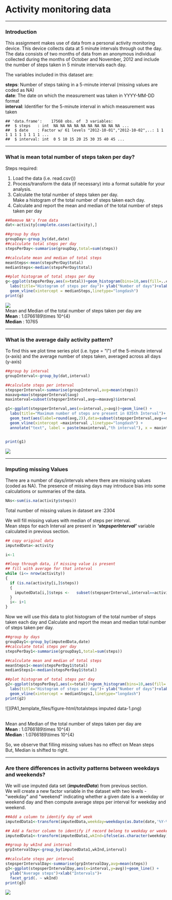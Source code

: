 # Activity monitoring data

-------------------------------------------------------------------------- 

### Introduction

This assignment makes use of data from a personal activity monitoring device. This device collects data at 5 minute intervals through out the day. The data consists of two months of data from an anonymous individual collected during the months of October and November, 2012 and include the number of steps taken in 5 minute intervals each day.

The variables included in this dataset are:

**steps**: Number of steps taking in a 5-minute interval (missing values are coded as NA)  
**date**: The date on which the measurement was taken in YYYY-MM-DD format  
**interval**: Identifier for the 5-minute interval in which measurement was taken  



```
## 'data.frame':	17568 obs. of  3 variables:
##  $ steps   : int  NA NA NA NA NA NA NA NA NA NA ...
##  $ date    : Factor w/ 61 levels "2012-10-01","2012-10-02",..: 1 1 1 1 1 1 1 1 1 1 ...
##  $ interval: int  0 5 10 15 20 25 30 35 40 45 ...
```

-------------------------------------------------------------------------- 

### What is mean total number of steps taken per day?
  
Steps required:  
  
1. Load the data (i.e. read.csv())  
2. Process/transform the data (if necessary) into a format suitable for your analysis.  
3. Calculate the total number of steps taken per day.  
   Make a histogram of the total number of steps taken each day.  
4. Calculate and report the mean and median of the total number of steps taken per day  

```r
##Remove NA's from data
dat<-activity[complete.cases(activity),]

##group by days
groupDay<-group_by(dat,date)
##calculate total steps per day
stepsPerDay<-summarise(groupDay,total=sum(steps))

##calculate mean and median of total steps
meanSteps<-mean(stepsPerDay$total)
medianSteps<-median(stepsPerDay$total)

##plot histogram of total steps per day
g<-ggplot(stepsPerDay,aes(x=total))+geom_histogram(bins=10,aes(fill=..count..),origin=0)+
  labs(title="Histogram of steps per day")+ ylab("Number of days")+xlab("Total Steps")+
  geom_vline(xintercept = medianSteps,linetype="longdash")
print(g)
```

![](PA1_template_files/figure-html/totalsteps-1.png)<!-- -->
 <br>Mean and Median of the total number of steps taken per day are <br>
 **Mean** : 1.0766189\times 10^{4} <br>
 **Median** : 10765  

-------------------------------------------------------------------------- 


### What is the average daily activity pattern?
  
To find this we plot time series plot (i.e. type = "l") of the 5-minute interval (x-axis) and the average number of steps taken, averaged across all days (y-axis)  

```r
##group by interval
groupInterval<-group_by(dat,interval)

##calculate steps per interval
stepsperInterval<-summarise(groupInterval,avg=mean(steps))
maxavg=max(stepsperInterval$avg)
maxinterval=subset(stepsperInterval,avg==maxavg)$interval

g1<-ggplot(stepsperInterval,aes(x=interval,y=avg))+geom_line() +
  labs(title="Maximum number of steps are present in 835th Interval")+ ylab("Average steps")+xlab("Intervals")+
  geom_text(aes(label=round(avg,2)),data=subset(stepsperInterval,avg==maxavg),colour = "blue", fontface = "bold",size=3) +
  geom_vline(xintercept =maxinterval ,linetype="longdash") +
  annotate("text", label = paste(maxinterval,"th interval"), x = maxinterval+10, y = 1, size = 3, colour = "red",fontface = "bold")


print(g1)
```

![](PA1_template_files/figure-html/averagesteps-1.png)<!-- -->

-------------------------------------------------------------------------- 

### Imputing missing Values  

There are a number of days/intervals where there are missing values (coded as NA). The presence of missing days may introduce bias into some calculations or summaries of the data.  



```r
NAs<-sum(is.na(activity$steps))
```
Total number of missing values in dataset are  :2304  

We will fill missing values with median of steps per interval.  
Mean steps for each Interval are present in ***'stepsperInterval'*** variable calculated in previous section.  
  

```r
## copy original data
imputedData<-activity

i<-1

##loop through data, if missing value is present
## fill with average for that interval
while (i<= nrow(activity))
{
  if (is.na(activity[i,]$steps))
  {
    imputedData[i,]$steps <-   subset(stepsperInterval,interval==activity[i,]$interval)$avg
  }
  i<- i+1
}
```

Now we will use this data to plot histogram of the total number of steps taken each day and Calculate and report the mean and median total number of steps taken per day.  

```r
##group by days
groupDay1<-group_by(imputedData,date)
##calculate total steps per day
stepsPerDay1<-summarise(groupDay1,total=sum(steps))

##calculate mean and median of total steps
meanSteps1<-mean(stepsPerDay1$total)
medianSteps1<-median(stepsPerDay1$total)

##plot histogram of total steps per day
g2<-ggplot(stepsPerDay1,aes(x=total))+geom_histogram(bins=10,aes(fill=..count..),origin=0)+
  labs(title="Histogram of steps per day")+ ylab("Number of days")+xlab("Total Steps")+
  geom_vline(xintercept = medianSteps1,linetype="longdash")
print(g2)
```

![](PA1_template_files/figure-html/totalsteps imputed data-1.png)<!-- -->

 <br>Mean and Median of the total number of steps taken per day are <br>
 **Mean** : 1.0766189\times 10^{4} <br>
 **Median** : 1.0766189\times 10^{4}    
   
So, we observe that filling missing values has no effect on Mean steps  
But, Median is shifted to right.  

-------------------------------------------------------------------------- 

### Are there differences in activity patterns between weekdays and weekends?
  
We will use imputed data set (***imputedData***) from previous section.  
We will create a new factor variable in the dataset with two levels - "weekday" and "weekend" indicating whether a given date is a weekday or weekend day and then compute average steps per interval for weekday and weekend.  


```r
##Add a column to identify day of week
imputedData1<-transform(imputedData,weekday=weekdays(as.Date(date,'%Y-%m-%d'),TRUE) )

## Add a factor column to identify if record belong to weekday or weekend
imputedData1<-transform(imputedData1,wkInd=ifelse(as.character(weekday)=='Sun'|as.character(weekday)=='Sat','Weekend','Weekday'))

##group by wkInd and interval
grpIntervalDay<-group_by(imputedData1,wkInd,interval)

##calculate steps per interval
stepsperIntervalDay<-summarise(grpIntervalDay,avg=mean(steps))
g3<-ggplot(stepsperIntervalDay,aes(x=interval,y=avg))+geom_line() + 
  ylab("Average steps")+xlab("Intervals")+
  facet_grid(. ~ wkInd)
print(g3)
```

![](PA1_template_files/figure-html/unnamed-chunk-2-1.png)<!-- -->
